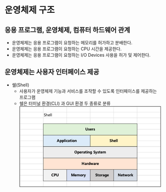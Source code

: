 # 운영체제 구조
## 응용 프로그램, 운영체제, 컴퓨터 하드웨어 관계
- 운영체제는 응용 프로그램이 요청하는 메모리를 허가하고 분배한다.
- 운영체제는 응용 프로그램이 요청하는 CPU 시간을 제공한다. 
- 운영체제는 응용 프로그램이 요청하는 I/O Devices 사용을 허가 및 제어한다.

## 운영체제는 사용자 인터페이스 제공
- 쉘(Shell)
	- 사용자가 운영체제 기능과 서비스를 조작할 수 있도록 인터페이스를 제공하는 프로그램
	- 쉘은 터미널 환경(CLI) 과 GUI 환경 두 종류로 분류<br>
	![shell](https://github.com/parkje0927/TIL/blob/main/cs/%EC%9A%B4%EC%98%81%EC%B2%B4%EC%A0%9C/shell.png)
